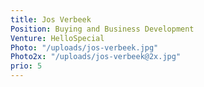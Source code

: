 ```yaml
---
title: Jos Verbeek
Position: Buying and Business Development
Venture: HelloSpecial
Photo: "/uploads/jos-verbeek.jpg"
Photo2x: "/uploads/jos-verbeek@2x.jpg"
prio: 5
---
```

